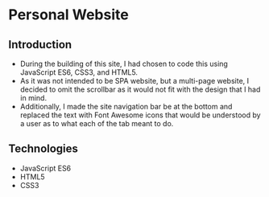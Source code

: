 # Personal Website
## Introduction
* During the building of this site, I had chosen to code this using JavaScript ES6, CSS3, and HTML5. 
* As it was not intended to be SPA website, but a multi-page website, I decided to omit the scrollbar as it would not fit with the design that I had in mind. 
* Additionally, I made the site navigation bar be at the bottom and replaced the text with Font Awesome icons that would be understood by a user as to what each of the tab meant to do. 
## Technologies
* JavaScript ES6
* HTML5
* CSS3
## 

